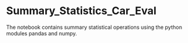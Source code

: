 # Summary_Statistics_Car_Eval
The notebook contains summary statistical operations using the python modules pandas and numpy. 
